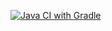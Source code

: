 [![Java CI with Gradle](https://github.com/DashaMarinich/Delivery/actions/workflows/gradle.yml/badge.svg)](https://github.com/DashaMarinich/Delivery/actions/workflows/gradle.yml)